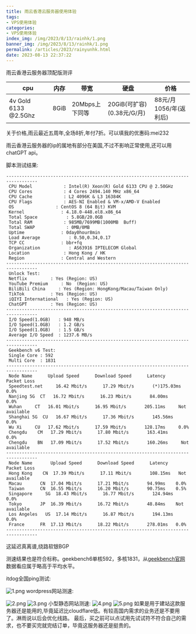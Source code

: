 ```yaml
---
title: 雨云香港云服务器使用体验
tags: 
- VPS使用体验
categories: 
- VPS使用体验
index_img: /img/2023/8/13/rainhk/1.png
banner_img: /img/2023/8/13/rainhk/1.png
permalink: /articles/2023/rainyunhk.html
date: 2023-08-13 22:37:22
---
```

雨云香港云服务器顶配版测评

| cpu                  | 内存 | 带宽           | 硬盘                       | 价格                     |
| ---------------------- | ------ | ---------------- | ---------------------------- | -------------------------- |
| 4v Gold 6133 @2.5Ghz | 8GiB | 20Mbps上下同等 | 20GiB(可扩容)(0.38元/G/月) | 88元/月  1056/年(返利后) |

关于价格,雨云最近五周年,全场8折,年付7折。可以填我的优惠码:mei232

雨云香港云服务器的ip的属地有部分在美国,不过不影响正常使用,还可以用chatGPT api。

脚本测试结果:
```
----------------------------------------------------------------------------------
 CPU Model            : Intel(R) Xeon(R) Gold 6133 CPU @ 2.50GHz
 CPU Cores            : 4 Cores 2494.140 MHz x86_64
 CPU Cache            : L2 4096K & L3 16384K
 CPU Flags            : AES-NI Enabled & VM-x/AMD-V Enabled 
 OS                : CentOS 8 (64 Bit) KVM
 Kernel              : 4.18.0-448.el8.x86_64
 Total Space           : 5.8GB/20.0GB 
 Total RAM            : 985MB/7699MB(1000MB  Buff)
 Total SWAP            : 0MB/0MB
 Uptime              : 0day0hour8min
 Load Average           : 0.50,0.34,0.17
 TCP CC              : bbr+fq
 Organization           : AS63916 IPTELECOM Global
 Location             : Hong Kong / HK
 Region              : Central and Western
----------------------------------------------------------------------------------
 Unlock Test:
 Netflix         : Yes (Region: US)
 YouTube Premium     : No  (Region: US)
 BiliBili China     : Yes (Region: HongKong/Macau/Taiwan Only)
 TikTok          : Yes (Region: US)
 iQIYI International   : Yes (Region: US)
 ChatGPT         : Yes (Region: US)
----------------------------------------------------------------------------------
 I/O Speed(1.0GB)   : 948 MB/s
 I/O Speed(1.0GB)   : 1.2 GB/s
 I/O Speed(1.0GB)   : 1.5 GB/s
 Average I/O Speed  : 1237.6 MB/s
----------------------------------------------------------------------------------
 Geekbench v6 Test:
 Single Core : 592  
 Multi Core  : 1831
----------------------------------------------------------------------------------
 Node Name      Upload Speed      Download Speed      Latency     Packet Loss         
 Speedtest.net     16.42 Mbit/s      17.29 Mbit/s       (*)175.03ms   0.0%                
 Nanjing 5G  CT   16.72 Mbit/s      16.23 Mbit/s       84.00ms     0.0%                
 Wuhan     CT   16.01 Mbit/s      16.95 Mbit/s       205.11ms     Not available       
 Shanghai 5G  CU   16.67 Mbit/s      17.36 Mbit/s       145.56ms     0.0%                
 Wu Xi     CU   17.62 Mbit/s      17.59 Mbit/s       128.17ms     0.0%                
 Chengdu    CM   17.29 Mbit/s      17.80 Mbit/s       163.41ms     0.0%                
 Chengdu    BN   17.09 Mbit/s      17.52 Mbit/s       160.26ms     Not available       
----------------------------------------------------------------------------------
 Node Name       Upload Speed      Download Speed      Latency    Packet Loss         
 Hong Kong    CN  17.39 Mbit/s      17.11 Mbit/s       108.15ms   Not available       
 Macau       CN  17.04 Mbit/s      17.21 Mbit/s       94.99ms    0.0%                
 Taiwan      CN  16.55 Mbit/s      16.20 Mbit/s       90.75ms    0.5%                
 Singapore     SG  18.43 Mbit/s      16.77 Mbit/s       124.94ms   0.0%                
 Tokyo       JP  16.39 Mbit/s      16.72 Mbit/s       48.84ms    Not available       
 Los Angeles   US  17.14 Mbit/s      16.87 Mbit/s       194.13ms   0.0%                
 France      FR  17.13 Mbit/s      18.22 Mbit/s       278.01ms   0.0%                
----------------------------------------------------------------------------------

```

这延迟真离谱,绕路软银BGP

测速结果也是符合标称。geekbench6单核592，多核1831，从[geekbench官网](https://browser.geekbench.com/)数据看应属于略高于平均水平。

itdog全国ping测试:

![1.png](/img/2023/8/13/rainhk/1.png)
wordpress网站测速:

![2.png](/img/2023/8/13/rainhk/2.png)
![3.png](/img/2023/8/13/rainhk/3.png)
小型静态网站测速:
![4.png](/img/2023/8/13/rainhk/4.png)
![5.png](/img/2023/8/13/rainhk/5.png)
如果是用于建站这款服务器还是能用的,毕竟延迟比cloudflare低。有较高国内需求的业务还是不要用了。淋雨说以后会优化线路。
最后，买之前可以点试用先试试符不符合自己的需求，也不要买完就完结订单，毕竟这服务器还是挺贵的。
